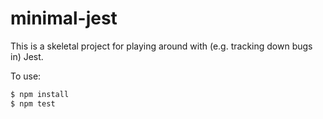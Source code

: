 minimal-jest
============

This is a skeletal project for playing around with (e.g. tracking down bugs in)
Jest.

To use:

```sh
$ npm install
$ npm test
```
